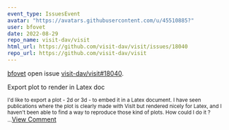 ```yaml
---
event_type: IssuesEvent
avatar: "https://avatars.githubusercontent.com/u/45510885?"
user: bfovet
date: 2022-08-29
repo_name: visit-dav/visit
html_url: https://github.com/visit-dav/visit/issues/18040
repo_url: https://github.com/visit-dav/visit
---
```


<a href='https://github.com/bfovet' target='_blank'>bfovet</a> open issue <a href='https://github.com/visit-dav/visit/issues/18040' target='_blank'>visit-dav/visit#18040</a>.

<p>Export plot to render in Latex doc</p><small>I'd like to export a plot - 2d or 3d - to embed it in a Latex document. I have seen publications where the plot is clearly made with VisIt but rendered nicely for Latex, and I haven't been able to find a way to reproduce those kind of plots. How could I do it ?...</small><a href='https://github.com/visit-dav/visit/issues/18040' target='_blank'>View Comment</a>